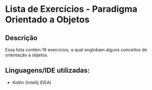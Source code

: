 # Lista de Exercícios - Paradigma Orientado a Objetos

## Descrição

Essa lista contém 19 exercícios, a qual englobam alguns conceitos de orientação a objetos.

## Linguagens/IDE utilizadas:

- Kotlin (Intellij IDEA)
